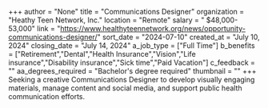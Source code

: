 +++
author = "None"
title = "Communications Designer"
organization = "Heathy Teen Network, Inc."
location = "Remote"
salary = " $48,000-53,000"
link = "https://www.healthyteennetwork.org/news/opportunity-communications-designer/"
sort_date = "2024-07-10"
created_at = "July 10, 2024"
closing_date = "July 14, 2024"
a_job_type = ["Full Time"]
b_benefits = ["Retirement","Dental","Health Insurance","Vision","Life insurance","Disability insurance","Sick time","Paid Vacation"]
c_feedback = ""
aa_degrees_required = "Bachelor's degree required"
thumbnail = ""
+++
Seeking a creative Communications Designer to develop visually engaging materials, manage content and social media, and support public health communication efforts.